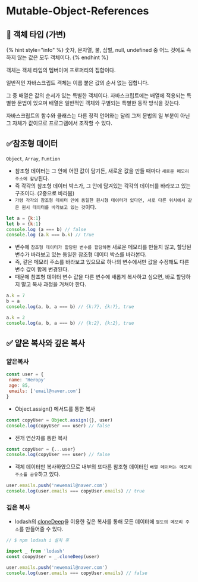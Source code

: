 # Mutable-Object-References

## 🐇 객체 타입 (가변)

{% hint style="info" %}
숫자, 문자열, 불, 심벌, null, undefined 중 어느 것에도 속하지 않는 값은 모두 객체이다.
{% endhint %}

객체는 객체 타입의 멤버이며 프로퍼티의 집합이다.

일반적인 자바스크립트 객체는 이름 붙은 값의 순서 없는 집합니다.

그 중 배열은 값의 순서가 있는 특별한 객체이다. 자바스크립트에는 배열에 적용되는 특별한 문법이 있으며 배열은 일반적인 객체와 구별되는 특별한 동작 방식을 갖는다.

자바스크립트의 함수와 클래스는 다른 정적 언어와는 달리 그저 문법의 일 부분이 아닌 그 자체가 값이므로 프로그램에서 조작할 수 있다.

## ✅참조형 데이터

`Object`, `Array`, `Funtion`

* 참조형 데이터는 그 안에 어떤 값이 담기든, 새로운 값을 만들 때마다 `새로운 메모리 주소에 할당`된다.
* 즉 각각의 참조형 데이터 박스가, 그 안에 담겨있는 각각의 데이터를 바라보고 있는 구조이다. (2중으로 바라봄)
* `가령 각각의 참조형 데이터 안에 동일한 원시형 데이터가 있다면, 서로 다른 위치에서 같은 원시 데이터를 바라보고 있는 것`이다.

```js
let a = {k:1}
let b = {k:1}
console.log (a === b) // false
console.log (a.k === b.k) // true
```

* 변수에 `참조형 데이터가 할당된 변수를 할당하면` 새로운 메모리를 만들지 않고, 할당된 변수가 바라보고 있는 동일한 참조형 데이터 박스를 바라본다.
* 즉, 같은 메모리 주소를 바라보고 있으므로 하나의 변수에서만 값을 수정해도 다른 변수 값이 함께 변경된다.
* 때문에 참조형 데이터 변수 값을 다른 변수에 새롭게 복사하고 싶으면, 바로 할당하지 말고 복사 과정을 거쳐야 한다.

```js
a.k = 7
b = a
console.log(a, b, a === b) // {k:7}, {k:7}, true

a.k = 2
console.log(a, b, a === b) // {k:2}, {k:2}, true
```



## ✅ 얕은 복사와 깊은 복사

### 얕은복사

```js
const user = {
 name: 'Heropy'
 age: 85,
 emails: ['email@naver.com']
}
```

* Object.assign() 메서드를 통한 복사

```js
const copyUser = Object.assign({}, user)
console.log(copyUser === user) // false
```

* 전개 연산자를 통한 복사

```js
const copyUser = {...user}
console.log(copyUser === user) // false
```

* 객체 데이터만 복사하였으므로 내부의 또다른 참조형 데이터인 `배열 데이터는 메모리 주소를 공유`하고 있다.

```js
user.emails.push('newemail@naver.com')
console.log(user.emails === copyUser.emails) // true
```

### 깊은 복사

* lodash의 [cloneDeep](https://lodash.com/docs/4.17.15#cloneDeep)을 이용한 깊은 복사를 통해 모든 데이터에 `별도의 메모리 주소`를 만들어줄 수 있다.

```js
// $ npm lodash i 설치 후

import _ from 'lodash'
const coopyUser = _.cloneDeep(user)
```

```js
user.emails.push('newemail@naver.com')
console.log(user.emails === copyUser.emails) // false
```
